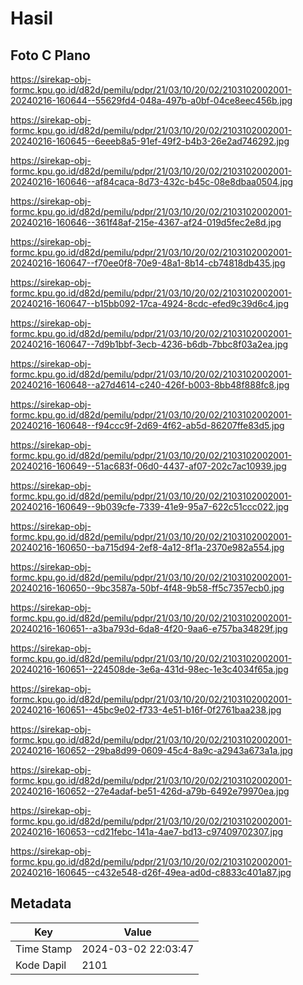# Hasil

## Foto C Plano

https://sirekap-obj-formc.kpu.go.id/d82d/pemilu/pdpr/21/03/10/20/02/2103102002001-20240216-160644--55629fd4-048a-497b-a0bf-04ce8eec456b.jpg

https://sirekap-obj-formc.kpu.go.id/d82d/pemilu/pdpr/21/03/10/20/02/2103102002001-20240216-160645--6eeeb8a5-91ef-49f2-b4b3-26e2ad746292.jpg

https://sirekap-obj-formc.kpu.go.id/d82d/pemilu/pdpr/21/03/10/20/02/2103102002001-20240216-160646--af84caca-8d73-432c-b45c-08e8dbaa0504.jpg

https://sirekap-obj-formc.kpu.go.id/d82d/pemilu/pdpr/21/03/10/20/02/2103102002001-20240216-160646--361f48af-215e-4367-af24-019d5fec2e8d.jpg

https://sirekap-obj-formc.kpu.go.id/d82d/pemilu/pdpr/21/03/10/20/02/2103102002001-20240216-160647--f70ee0f8-70e9-48a1-8b14-cb74818db435.jpg

https://sirekap-obj-formc.kpu.go.id/d82d/pemilu/pdpr/21/03/10/20/02/2103102002001-20240216-160647--b15bb092-17ca-4924-8cdc-efed9c39d6c4.jpg

https://sirekap-obj-formc.kpu.go.id/d82d/pemilu/pdpr/21/03/10/20/02/2103102002001-20240216-160647--7d9b1bbf-3ecb-4236-b6db-7bbc8f03a2ea.jpg

https://sirekap-obj-formc.kpu.go.id/d82d/pemilu/pdpr/21/03/10/20/02/2103102002001-20240216-160648--a27d4614-c240-426f-b003-8bb48f888fc8.jpg

https://sirekap-obj-formc.kpu.go.id/d82d/pemilu/pdpr/21/03/10/20/02/2103102002001-20240216-160648--f94ccc9f-2d69-4f62-ab5d-86207ffe83d5.jpg

https://sirekap-obj-formc.kpu.go.id/d82d/pemilu/pdpr/21/03/10/20/02/2103102002001-20240216-160649--51ac683f-06d0-4437-af07-202c7ac10939.jpg

https://sirekap-obj-formc.kpu.go.id/d82d/pemilu/pdpr/21/03/10/20/02/2103102002001-20240216-160649--9b039cfe-7339-41e9-95a7-622c51ccc022.jpg

https://sirekap-obj-formc.kpu.go.id/d82d/pemilu/pdpr/21/03/10/20/02/2103102002001-20240216-160650--ba715d94-2ef8-4a12-8f1a-2370e982a554.jpg

https://sirekap-obj-formc.kpu.go.id/d82d/pemilu/pdpr/21/03/10/20/02/2103102002001-20240216-160650--9bc3587a-50bf-4f48-9b58-ff5c7357ecb0.jpg

https://sirekap-obj-formc.kpu.go.id/d82d/pemilu/pdpr/21/03/10/20/02/2103102002001-20240216-160651--a3ba793d-6da8-4f20-9aa6-e757ba34829f.jpg

https://sirekap-obj-formc.kpu.go.id/d82d/pemilu/pdpr/21/03/10/20/02/2103102002001-20240216-160651--224508de-3e6a-431d-98ec-1e3c4034f65a.jpg

https://sirekap-obj-formc.kpu.go.id/d82d/pemilu/pdpr/21/03/10/20/02/2103102002001-20240216-160651--45bc9e02-f733-4e51-b16f-0f2761baa238.jpg

https://sirekap-obj-formc.kpu.go.id/d82d/pemilu/pdpr/21/03/10/20/02/2103102002001-20240216-160652--29ba8d99-0609-45c4-8a9c-a2943a673a1a.jpg

https://sirekap-obj-formc.kpu.go.id/d82d/pemilu/pdpr/21/03/10/20/02/2103102002001-20240216-160652--27e4adaf-be51-426d-a79b-6492e79970ea.jpg

https://sirekap-obj-formc.kpu.go.id/d82d/pemilu/pdpr/21/03/10/20/02/2103102002001-20240216-160653--cd21febc-141a-4ae7-bd13-c97409702307.jpg

https://sirekap-obj-formc.kpu.go.id/d82d/pemilu/pdpr/21/03/10/20/02/2103102002001-20240216-160645--c432e548-d26f-49ea-ad0d-c8833c401a87.jpg


## Metadata

| Key        | Value               |
| ---------- | ------------------- |
| Time Stamp | 2024-03-02 22:03:47 |
| Kode Dapil | 2101                |



